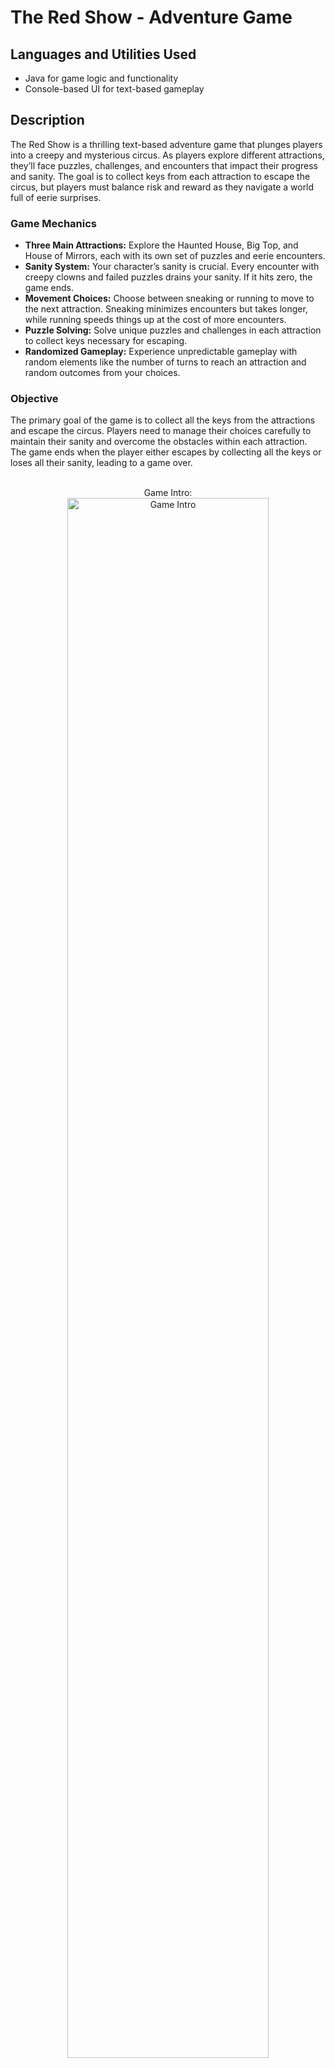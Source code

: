 <h1>The Red Show - Adventure Game</h1>

<h2>Languages and Utilities Used</h2>
<ul>
  <li>Java for game logic and functionality</li>
  <li>Console-based UI for text-based gameplay</li>
</ul>

<h2>Description</h2>
The Red Show is a thrilling text-based adventure game that plunges players into a creepy and mysterious circus. As players explore different attractions, they’ll face puzzles, challenges, and encounters that impact their progress and sanity. The goal is to collect keys from each attraction to escape the circus, but players must balance risk and reward as they navigate a world full of eerie surprises.
<br />

<h3>Game Mechanics</h3>
<ul>
  <li><b>Three Main Attractions:</b> Explore the Haunted House, Big Top, and House of Mirrors, each with its own set of puzzles and eerie encounters.</li>
  <li><b>Sanity System:</b> Your character’s sanity is crucial. Every encounter with creepy clowns and failed puzzles drains your sanity. If it hits zero, the game ends.</li>
  <li><b>Movement Choices:</b> Choose between sneaking or running to move to the next attraction. Sneaking minimizes encounters but takes longer, while running speeds things up at the cost of more encounters.</li>
  <li><b>Puzzle Solving:</b> Solve unique puzzles and challenges in each attraction to collect keys necessary for escaping.</li>
  <li><b>Randomized Gameplay:</b> Experience unpredictable gameplay with random elements like the number of turns to reach an attraction and random outcomes from your choices.</li>
</ul>

<h3>Objective</h3>
The primary goal of the game is to collect all the keys from the attractions and escape the circus. Players need to manage their choices carefully to maintain their sanity and overcome the obstacles within each attraction. The game ends when the player either escapes by collecting all the keys or loses all their sanity, leading to a game over.

<p align="center">
<br />
Game Intro: <br/>
<img src="https://imgur.com/D4pcAJU" height="80%" width="80%" alt="Game Intro"/>
<br />
<br />

<h2>Main Attractions</h2>
<h3>🎫 House of Mirrors</h3>
<p>The attraction features a random mix of riddles and clown encounters. Players must solve riddles to progress while avoiding the disorienting effects of clowns.</p>
<ul>
  <li><b>Riddles:</b> Players encounter mirrors with a riddle, and must provide the correct answer to proceed. If they answer correctly, they feel closer to finding the key. An incorrect answer drains sanity.</li>
  <li><b>Clowns:</b> Random clown encounters reduce the player’s sanity by 2 points.</li>
</ul>

<h4>Key Collection:</h4>
<p>The main objective in this attraction is to find a key by solving riddles and avoiding the sanity-draining effects of the environment. The key is randomly assigned after a correct answer, and the player may not find it after solving a riddle.</p>
<p>Once the key is found, the player regains a 5 points of sanity and proceeds to the next stage.</p>

<h4>Movement and Choices:</h4>
<p>Players can choose from three directions: left, right, or straight. The direction determines the type of encounter that follows. If an invalid direction is chosen, the game prompts the player to make a valid choice.</p>

<h3>🏚 Haunted House</h3>
<p>This attraction features a puzzle that requires arranging a series of paintings in the correct narrative order. The paintings depict stages of a knight’s journey, from setting out on a quest to returning victorious with treasure.</p>

<h4>Attempts:</h4>
<p>The player has three attempts to arrange the paintings correctly. Each incorrect attempt results in a loss of sanity by 2 points.</p>
<p>If the player’s sanity drops to zero due to incorrect attempts and being unable to solve the puzzle, the game ends.</p>

<h4>Correct Order and Randomization:</h4>
<p>The correct order of paintings is predefined and represents a narrative. The paintings are shuffled at the start, creating a puzzle that players must solve. The player is asked to input the correct order of painting numbers.</p>
<p>If the player succeeds in ordering the paintings correctly, they are rewarded with a key, and their sanity is restored by 5 points.</p>

<h4>Gameplay Flow:</h4>
<ul>
  <li>Players are asked to input their guesses one at a time. If they input the correct sequence, they find the key, regain some sanity, and move forward in the game.</li>
  <li>Incorrect orders reduce the number of attempts and sanity. If the player runs out of attempts or loses all sanity, they fail to solve the puzzle and are left in a state of despair.</li>
</ul>

<h3>Big Top:</h3>
<p>The Big Top attraction challenges the player to cross a tightrope to reach a key at the other end. The player must choose from three actions during the tightrope walk:</p>

<h4>Tightrope Walking:</h4>
<p>The player must select from three actions:</p>
<ul>
    <li><b>Hop:</b> Advance quickly, but with a higher risk of losing balance.</li>
    <li><b>Walk:</b> Advance slowly with the least chance of losing balance.</li>
    <li><b>Wait:</b> Stay still to regain balance, but may lead to a clown encounter that drains sanity.</li>
</ul>
  
<b>Balance System:</b> 
<p>The player starts with a balance meter at 5. Each action impacts this balance:</p>
<ul>
    <li><b>Hop:</b> Advances more steps but risks a larger loss of balance.</li>
    <li><b>Walk:</b> Advances slower with a smaller chance of losing balance.</li>
    <li><b>Wait:</b> Regains balance without progressing but may trigger a clown encounter (20% chance), draining 1 sanity.</li>
</ul>

<h4>Steps and Progressions:</h4>
<ul>
    <li>The player must take 15 total steps to reach the key. Each action advances the player by a random amount between 1 and 4 steps.</li>
    <li>Waiting may lead to a clown encounter that causes a 1 point sanity decrease</li>
    <li>If the balance drops to zero, the player falls, losing 3 sanity points and making them leave the attraction.</li>
</ul>

<p>The game ends if the player either successfully crosses the tightrope and collects the key or loses all balance and falls off.</p>

